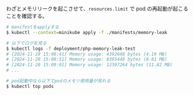 わざとメモリリークを起こさせて、`resources.limit` で pod の再起動が起こることを確認する。

```sh
# manifestをapplyする
$ kubectl --context=minikube apply -f ./manifests/memory-leak

# 以下でログを見る
$ kubectl logs -f deployment/php-memory-leak-test
# [2024-11-28 15:08:41] Memory usage: 4392648 bytes (4.19 MB)
# [2024-11-28 15:08:51] Memory usage: 8395448 bytes (8.01 MB)
# [2024-11-28 15:09:01] Memory usage: 12397264 bytes (11.82 MB)
# ...

# pod起動中なら以下でpodのメモリ使用量が見れる
$ kubectl top pods
```
